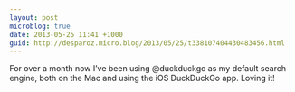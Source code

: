 ```yaml
---
layout: post
microblog: true
date: 2013-05-25 11:41 +1000
guid: http://desparoz.micro.blog/2013/05/25/t338107404430483456.html
---
```

For over a month now I’ve been using @duckduckgo as my default search engine, both on the Mac and using the iOS DuckDuckGo app. Loving it!
